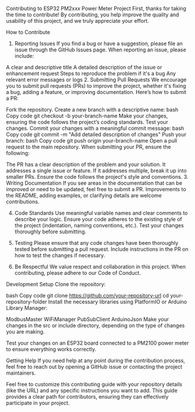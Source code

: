 Contributing to ESP32 PM2xxx Power Meter Project
First, thanks for taking the time to contribute! By contributing, you help improve the quality and usability of this project, and we truly appreciate your effort.

How to Contribute
1. Reporting Issues
If you find a bug or have a suggestion, please file an issue through the GitHub Issues page. When reporting an issue, please include:

A clear and descriptive title
A detailed description of the issue or enhancement request
Steps to reproduce the problem if it's a bug
Any relevant error messages or logs
2. Submitting Pull Requests
We encourage you to submit pull requests (PRs) to improve the project, whether it's fixing a bug, adding a feature, or improving documentation. Here’s how to submit a PR:

Fork the repository.
Create a new branch with a descriptive name:
bash
Copy code
git checkout -b your-branch-name
Make your changes, ensuring the code follows the project’s coding standards.
Test your changes.
Commit your changes with a meaningful commit message:
bash
Copy code
git commit -m "Add detailed description of changes"
Push your branch:
bash
Copy code
git push origin your-branch-name
Open a pull request to the main repository.
When submitting your PR, ensure the following:

The PR has a clear description of the problem and your solution.
It addresses a single issue or feature. If it addresses multiple, break it up into smaller PRs.
Ensure the code follows the project's style and conventions.
3. Writing Documentation
If you see areas in the documentation that can be improved or need to be updated, feel free to submit a PR. Improvements to the README, adding examples, or clarifying details are welcome contributions.

4. Code Standards
Use meaningful variable names and clear comments to describe your logic.
Ensure your code adheres to the existing style of the project (indentation, naming conventions, etc.).
Test your changes thoroughly before submitting.
5. Testing
Please ensure that any code changes have been thoroughly tested before submitting a pull request. Include instructions in the PR on how to test the changes if necessary.

6. Be Respectful
We value respect and collaboration in this project. When contributing, please adhere to our Code of Conduct.

Development Setup
Clone the repository:

bash
Copy code
git clone https://github.com/your-repository-url
cd your-repository-folder
Install the necessary libraries using PlatformIO or Arduino Library Manager:

ModbusMaster
WiFiManager
PubSubClient
ArduinoJson
Make your changes in the src or include directory, depending on the type of changes you are making.

Test your changes on an ESP32 board connected to a PM2100 power meter to ensure everything works correctly.

Getting Help
If you need help at any point during the contribution process, feel free to reach out by opening a GitHub issue or contacting the project maintainers.

Feel free to customize this contributing guide with your repository details (like the URL) and any specific instructions you want to add. This guide provides a clear path for contributors, ensuring they can effectively participate in your project.
